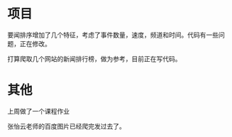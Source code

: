 # 项目

要闻排序增加了几个特征，考虑了事件数量，速度，频道和时间。代码有一些问题，正在修改。

打算爬取几个网站的新闻排行榜，做为参考，目前正在写代码。

# 其他

上周做了一个课程作业

张怡云老师的百度图片已经爬完发过去了。

